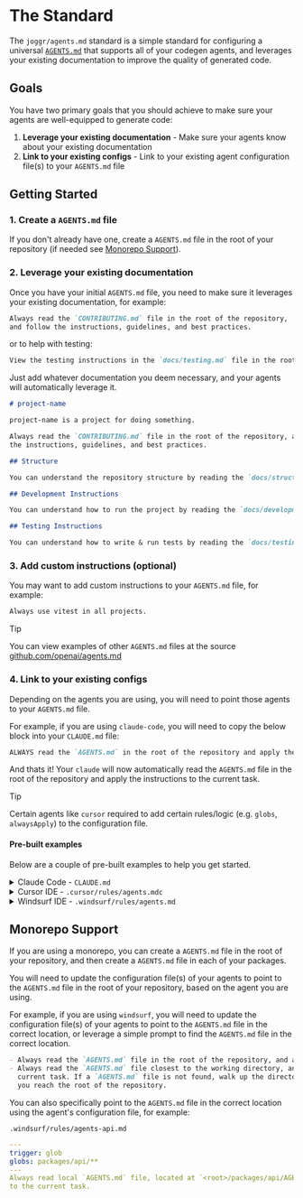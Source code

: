 # The Standard

The `joggr/agents.md` standard is a simple standard for configuring a universal [`AGENTS.md`](https://github.com/openai/agents.md) that supports all of your codegen agents, and leverages your existing documentation to improve the quality of generated code.

## Goals

You have two primary goals that you should achieve to make sure your agents are well-equipped to generate code:

1. **Leverage your existing documentation** - Make sure your agents know about your existing documentation
2. **Link to your existing configs** - Link to your existing agent configuration file(s) to your `AGENTS.md` file

## Getting Started

### 1. Create a `AGENTS.md` file

If you don't already have one, create a `AGENTS.md` file in the root of your repository (if needed see [Monorepo Support](#monorepo-support)). 

### 2. Leverage your existing documentation

Once you have your initial `AGENTS.md` file, you need to make sure it leverages your existing documentation, for example:

```md
Always read the `CONTRIBUTING.md` file in the root of the repository, 
and follow the instructions, guidelines, and best practices.
```

or to help with testing:

```md
View the testing instructions in the `docs/testing.md` file in the root of the repository.
```

Just add whatever documentation you deem necessary, and your agents will automatically leverage it.

```md
# project-name

project-name is a project for doing something.

Always read the `CONTRIBUTING.md` file in the root of the repository, and follow 
the instructions, guidelines, and best practices.

## Structure

You can understand the repository structure by reading the `docs/structure.md` file in the root of the repository.

## Development Instructions

You can understand how to run the project by reading the `docs/development.md` file in the root of the repository.

## Testing Instructions

You can understand how to write & run tests by reading the `docs/testing.md` file in the root of the repository.
```

### 3. Add custom instructions (optional)

You may want to add custom instructions to your `AGENTS.md` file, for example:

```md
Always use vitest in all projects.
```

> [!TIP]
> You can view examples of other `AGENTS.md` files at the source [github.com/openai/agents.md](https://github.com/openai/agents.md)

### 4. Link to your existing configs

Depending on the agents you are using, you will need to point those agents to your `AGENTS.md` file.

For example, if you are using `claude-code`, you will need to copy the below block into your `CLAUDE.md` file:

```markdown
ALWAYS read the `AGENTS.md` in the root of the repository and apply the instructions to the current task.
```

And thats it! Your `claude` will now automatically read the `AGENTS.md` file in the root of the repository and apply the instructions to the current task.

> [!TIP]
> Certain agents like `cursor` required to add certain rules/logic (e.g. `globs`, `alwaysApply`) to the configuration file.

#### Pre-built examples

Below are a couple of pre-built examples to help you get started.

<details>
<summary>Claude Code - <code>CLAUDE.md</code></summary>

```markdown
ALWAYS read the `AGENTS.md` in the root of the repository and apply the instructions to the current task.
```

</details>


<details>
<summary>Cursor IDE - <code>.cursor/rules/agents.mdc</code></summary>

```yaml
---
description: Pointer to the `AGENTS.md` file in the root of the repository
globs: 
alwaysApply: true
---
Always read the `AGENTS.md` in the root of the repository and apply the instructions to the current task.
```

</details>

<details>
<summary>Windsurf IDE - <code>.windsurf/rules/agents.md</code></summary>

```yaml
---
trigger: always_on
---
Always read the `AGENTS.md` in the root of the repository and apply the instructions to the current task.
```
</details>

## Monorepo Support

If you are using a monorepo, you can create a `AGENTS.md` file in the root of your repository, and then create a `AGENTS.md` file in each of your packages.

You will need to update the configuration file(s) of your agents to point to the `AGENTS.md` file in the root of your repository, based on the agent you are using. 

For example, if you are using `windsurf`, you will need to update the configuration file(s) of your agents to point to the `AGENTS.md` file in the correct location, or leverage a simple prompt to find the `AGENTS.md` file in the correct location.

```markdown
- Always read the `AGENTS.md` file in the root of the repository, and apply the instructions to the current task
- Always read the `AGENTS.md` file closest to the working directory, and apply the instructions to the
  current task. If a `AGENTS.md` file is not found, walk up the directory tree until one is found, or 
  you reach the root of the repository.
```

You can also specifically point to the `AGENTS.md` file in the correct location using the agent's configuration file, for example:

`.windsurf/rules/agents-api.md`

```yaml
---
trigger: glob
globs: packages/api/**
---
Always read local `AGENTS.md` file, located at `<root>/packages/api/AGENTS.md`, and apply the instructions 
to the current task.
```